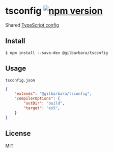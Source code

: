 # tsconfig [![npm version](https://badge.fury.io/js/%40gilbarbara%2Ftsconfig.svg)](https://badge.fury.io/js/%40gilbarbara%2Ftsconfig)

Shared [TypeScript config](https://www.typescriptlang.org/docs/handbook/tsconfig-json.html)

## Install

```
$ npm install --save-dev @gilbarbara/tsconfig
```


## Usage

`tsconfig.json`

```json
{
	"extends": "@gilbarbara/tsconfig",
	"compilerOptions": {
		"outDir": "build",
		"target": "es5",
	}
}
```


## License

MIT